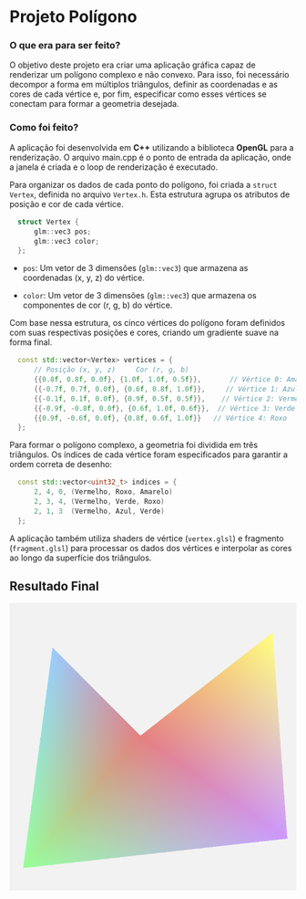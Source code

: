 # Projeto Polígono

### O que era para ser feito?
  O objetivo deste projeto era criar uma aplicação gráfica capaz de renderizar um polígono complexo e não convexo. Para isso, foi necessário decompor a forma em múltiplos triângulos, definir as coordenadas e as cores de cada vértice e, por fim, especificar como esses vértices se conectam para formar a geometria desejada.

### Como foi feito?
A aplicação foi desenvolvida em **C++** utilizando a biblioteca **OpenGL** para a renderização. O arquivo main.cpp é o ponto de entrada da aplicação, onde a janela é criada e o loop de renderização é executado.

Para organizar os dados de cada ponto do polígono, foi criada a `struct Vertex`, definida no arquivo `Vertex.h`. Esta estrutura agrupa os atributos de posição e cor de cada vértice.

```cpp
  struct Vertex {
      glm::vec3 pos;
      glm::vec3 color;
  };
```

- `pos`: Um vetor de 3 dimensões (`glm::vec3`) que armazena as coordenadas (x, y, z) do vértice.

- `color`: Um vetor de 3 dimensões (`glm::vec3`) que armazena os componentes de cor (r, g, b) do vértice.

Com base nessa estrutura, os cinco vértices do polígono foram definidos com suas respectivas posições e cores, criando um gradiente suave na forma final.

```cpp
  const std::vector<Vertex> vertices = {
      // Posição (x, y, z)     Cor (r, g, b)
      {{0.8f, 0.8f, 0.0f}, {1.0f, 1.0f, 0.5f}},       // Vértice 0: Amarelo
      {{-0.7f, 0.7f, 0.0f}, {0.6f, 0.8f, 1.0f}},     // Vértice 1: Azul 
      {{-0.1f, 0.1f, 0.0f}, {0.9f, 0.5f, 0.5f}},    // Vértice 2: Vermelho
      {{-0.9f, -0.8f, 0.0f}, {0.6f, 1.0f, 0.6f}},  // Vértice 3: Verde
      {{0.9f, -0.6f, 0.0f}, {0.8f, 0.6f, 1.0f}}   // Vértice 4: Roxo
  };
```
Para formar o polígono complexo, a geometria foi dividida em três triângulos. Os índices de cada vértice foram especificados para garantir a ordem correta de desenho:


```cpp
  const std::vector<uint32_t> indices = {
      2, 4, 0, (Vermelho, Roxo, Amarelo)
      2, 3, 4, (Vermelho, Verde, Roxo)
      2, 1, 3  (Vermelho, Azul, Verde)
  };
```
A aplicação também utiliza shaders de vértice (`vertex.glsl`) e fragmento (`fragment.glsl`) para processar os dados dos vértices e interpolar as cores ao longo da superfície dos triângulos.

## Resultado Final
![screenshot](entregaveis/poligono.png)

